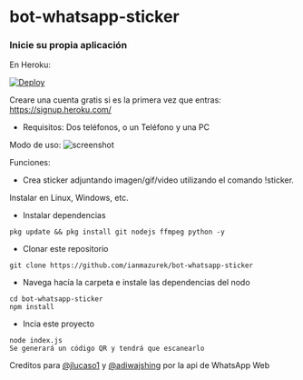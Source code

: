 # bot-whatsapp-sticker

### Inicie su propia aplicación

En Heroku:

[![Deploy](https://www.herokucdn.com/deploy/button.svg)](https://heroku.com/deploy)


Creare una cuenta gratis si es la primera vez que entras:  
https://signup.heroku.com/


- Requisitos: Dos teléfonos, o un Teléfono y una PC


Modo de uso:
![screenshot](https://i.imgur.com/1kLLs3q.png)

Funciones:

- Crea sticker adjuntando imagen/gif/video utilizando el comando !sticker.

Instalar en Linux, Windows, etc. 

- Instalar dependencias

```
pkg update && pkg install git nodejs ffmpeg python -y
```

- Clonar este repositorio

```
git clone https://github.com/ianmazurek/bot-whatsapp-sticker
```

- Navega hacía la carpeta e instale las dependencias del nodo

```
cd bot-whatsapp-sticker
npm install
```

- Incia este proyecto

```
node index.js
Se generará un código QR y tendrá que escanearlo
```

Creditos para [@jlucaso1](https://github.com/jlucaso1) y [@adiwajshing](https://github.com/adiwajshing/) por la api de WhatsApp Web

